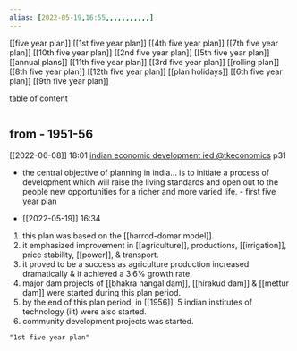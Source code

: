 ```yaml
---
alias: [2022-05-19,16:55,,,,,,,,,,,]
---
```

[[five year plan]]
[[1st five year plan]]    [[4th five year plan]]  [[7th five year plan]]   [[10th five year plan]]
[[2nd five year plan]]  [[5th five year plan]]   [[annual plans]]           [[11th five year plan]]
[[3rd five year plan]]   [[rolling plan]]             [[8th five year plan]]   [[12th five year plan]]
[[plan holidays]]          [[6th five year plan]]   [[9th five year plan]]

table of content
```toc
```
## from - 1951-56
[[2022-06-08]] 18:01 [indian economic development ied @tkeconomics](https://t.me/tkeconomics/6) p31
- the central objective of planning in india... is to initiate a process of development which will raise the living standards and open out to the people new opportunities for a richer and more varied life.
			- first five year plan

- [[2022-05-19]] 16:34
1. this plan was based on the [[harrod-domar model]].
2. it emphasized improvement in [[agriculture]], productions, [[irrigation]], price stability, [[power]], & transport.
3. it proved to be a success as agriculture production increased dramatically & it achieved a 3.6% growth rate.
4. major dam projects of [[bhakra nangal dam]], [[hirakud dam]] & [[mettur dam]] were started during this plan period.
5. by the end of this plan period, in [[1956]], 5 indian institutes of technology (iit) were also started.
6. community development projects was started.
```query
"1st five year plan"
```